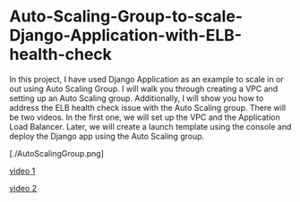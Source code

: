 # Auto-Scaling-Group-to-scale-Django-Application-with-ELB-health-check 
In this project, I have used Django Application as an example to scale in or out using Auto Scaling Group. I will walk you through creating a VPC and setting up an Auto Scaling group. Additionally, I will show you how to address the ELB health check issue with the Auto Scaling group. There will be two videos. In the first one, we will set up the VPC and the Application Load Balancer. Later, we will create a launch template using the console and deploy the Django app using the Auto Scaling group.

[./AutoScalingGroup.png]

[video 1](https://youtu.be/qdqGKtvUgAQ?si=gp_JRcxfHaVTUQvB)

[video 2](https://youtu.be/6AV0ALvjvZU?si=4hQm2hPNT1qSjMfv)
